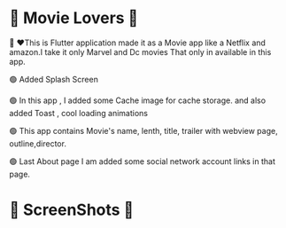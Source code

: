 # 🦾 Movie Lovers 👀 

👋 ❤️This is Flutter application made it as a Movie app like a Netflix and amazon.I take it only Marvel and Dc movies That only in available in this app. 

🟢 Added Splash Screen

🟢 In this app , I added some Cache image for cache storage. and also added Toast , cool loading animations 

🟢 This app contains Movie's name, lenth, title, trailer with webview page, outline,director.

🟢 Last About page I am added some social network account links in that page.

##

# 🤳 ScreenShots 👀 

